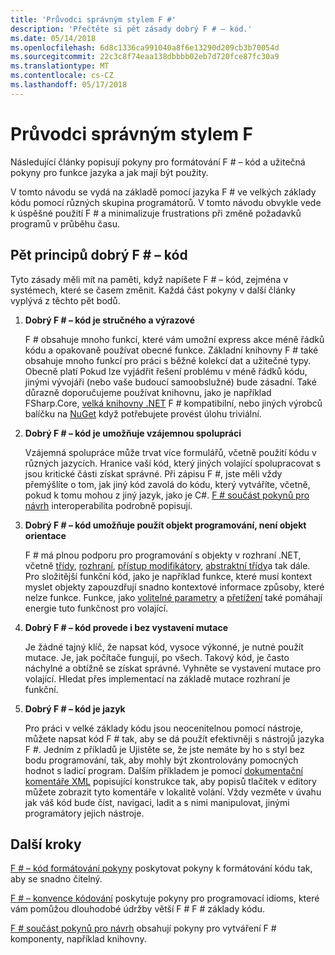 ```yaml
---
title: 'Průvodci správným stylem F #'
description: 'Přečtěte si pět zásady dobrý F # – kód.'
ms.date: 05/14/2018
ms.openlocfilehash: 6d8c1336ca991040a8f6e13290d209cb3b70054d
ms.sourcegitcommit: 22c3c8f74eaa138dbbbb02eb7d720fce87fc30a9
ms.translationtype: MT
ms.contentlocale: cs-CZ
ms.lasthandoff: 05/17/2018
---
```

# <a name="f-style-guide"></a>Průvodci správným stylem F #

Následující články popisují pokyny pro formátování F # – kód a užitečná pokyny pro funkce jazyka a jak mají být použity.

V tomto návodu se vydá na základě pomocí jazyka F # ve velkých základy kódu pomocí různých skupina programátorů. V tomto návodu obvykle vede k úspěšné použití F # a minimalizuje frustrations při změně požadavků programů v průběhu času.

## <a name="five-principles-of-good-f-code"></a>Pět principů dobrý F # – kód

Tyto zásady měli mít na paměti, když napíšete F # – kód, zejména v systémech, které se časem změnit. Každá část pokyny v další články vyplývá z těchto pět bodů.

1. **Dobrý F # – kód je stručného a výrazové**

    F # obsahuje mnoho funkcí, které vám umožní express akce méně řádků kódu a opakovaně používat obecné funkce. Základní knihovny F # také obsahuje mnoho funkcí pro práci s běžné kolekcí dat a užitečné typy. Obecně platí Pokud lze vyjádřit řešení problému v méně řádků kódu, jinými vývojáři (nebo vaše budoucí samoobslužné) bude zásadní. Také důrazně doporučujeme používat knihovnu, jako je například FSharp.Core, [velká knihovny .NET](https://docs.microsoft.com/dotnet/api/) F # kompatibilní, nebo jiných výrobců balíčku na [NuGet](https://www.nuget.org/) když potřebujete provést úlohu triviální.

2. **Dobrý F # – kód je umožňuje vzájemnou spolupráci**

    Vzájemná spolupráce může trvat více formulářů, včetně použití kódu v různých jazycích. Hranice vaší kód, který jiných volající spolupracovat s jsou kritické části získat správné. Při zápisu F #, jste měli vždy přemýšlíte o tom, jak jiný kód zavolá do kódu, který vytváříte, včetně, pokud k tomu mohou z jiný jazyk, jako je C#. [F # součást pokynů pro návrh](component-design-guidelines.md) interoperabilita podrobně popisují.

3. **Dobrý F # – kód umožňuje použít objekt programování, není objekt orientace**

    F # má plnou podporu pro programování s objekty v rozhraní .NET, včetně [třídy](../language-reference/classes.md), [rozhraní](../language-reference/interfaces.md), [přístup modifikátory](../language-reference/access-control.md), [abstraktní třídy](../language-reference/abstract-classes.md)a tak dále. Pro složitější funkční kód, jako je například funkce, které musí kontext myslet objekty zapouzdřují snadno kontextové informace způsoby, které nelze funkce. Funkce, jako [volitelné parametry](../language-reference/members/methods.md#optional-arguments) a [přetížení](../language-reference/members/methods.md#overloaded-methods) také pomáhají energie tuto funkčnost pro volající.

4. **Dobrý F # – kód provede i bez vystavení mutace**

    Je žádné tajný klíč, že napsat kód, vysoce výkonné, je nutné použít mutace. Je, jak počítače fungují, po všech. Takový kód, je často náchylné a obtížně se získat správné. Vyhněte se vystavení mutace pro volající. Hledat přes implementací na základě mutace rozhraní je funkční.

5. **Dobrý F # – kód je jazyk**

    Pro práci v velké základy kódu jsou neocenitelnou pomocí nástroje, můžete napsat kód F # tak, aby se dá použít efektivněji s nástrojů jazyka F #. Jedním z příkladů je Ujistěte se, že jste nemáte by ho s styl bez bodu programování, tak, aby mohly být zkontrolovány pomocných hodnot s ladicí program. Dalším příkladem je pomocí [dokumentační komentáře XML](../language-reference/xml-documentation.md) popisující konstrukce tak, aby popisů tlačítek v editory můžete zobrazit tyto komentáře v lokalitě volání. Vždy vezměte v úvahu jak váš kód bude číst, navigaci, ladit a s nimi manipulovat, jinými programátory jejich nástroje.

## <a name="next-steps"></a>Další kroky

[F # – kód formátování pokyny](formatting.md) poskytovat pokyny k formátování kódu tak, aby se snadno čitelný.

[F # – konvence kódování](conventions.md) poskytuje pokyny pro programovací idioms, které vám pomůžou dlouhodobé údržby větší F # F # základy kódu.

[F # součást pokynů pro návrh](component-design-guidelines.md) obsahují pokyny pro vytváření F # komponenty, například knihovny.
